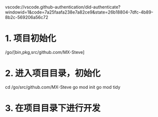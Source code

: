 vscode://vscode.github-authentication/did-authenticate?windowid=1&code=7a25faafa238e7a82ce9&state=26b18804-7dfc-4b89-8b2c-569206a56c72
# 1. 项目初始化
/go/[bin,pkg,src/github.com/MX-Steve]
# 2. 进入项目目录，初始化
cd /go/src/github.com/MX-Steve
go mod init
go mod tidy
# 3.  在项目目录下进行开发
